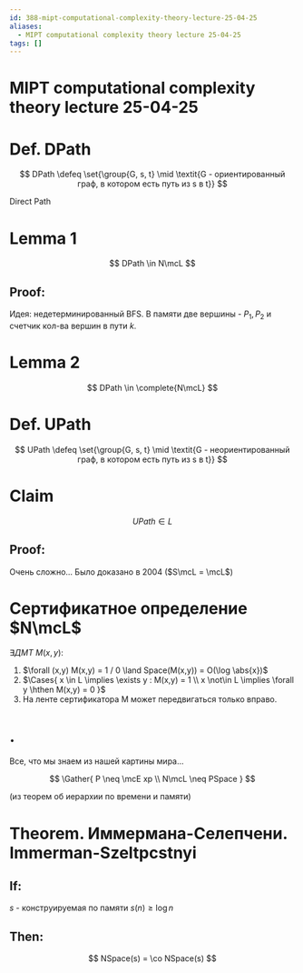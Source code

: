 ```yaml
---
id: 388-mipt-computational-complexity-theory-lecture-25-04-25
aliases:
  - MIPT computational complexity theory lecture 25-04-25
tags: []
---
```


# MIPT computational complexity theory lecture 25-04-25

# Def. DPath

$$
DPath \defeq \set{\group{G, s, t} \mid \textit{G - ориентированный граф, в котором есть путь из s в t}}
$$

Direct Path

# Lemma 1

$$
DPath \in N\mcL
$$

## Proof:

Идея: недетерминированный BFS.
В памяти две вершины - $P_1, P_2$ и счетчик кол-ва вершин в пути $k$.

# Lemma 2

$$
DPath \in \complete{N\mcL}
$$

# Def. UPath

$$
UPath \defeq \set{\group{G, s, t} \mid \textit{G - неориентированный граф, в котором есть путь из s в t}}
$$

# Claim

$$
UPath \in L
$$

## Proof:

Очень сложно...
Было доказано в 2004 ($S\mcL = \mcL$)

# Сертификатное определение $N\mcL$

$\exists ДМТ\ M(x,y):$

1. $\forall (x,y) M(x,y) = 1 / 0 \land Space(M(x,y)) = O(\log \abs{x})$
2. $\Cases{
   x \in L \implies \exists y : M(x,y) = 1 \\
   x \not\in L \implies \forall y \hthen M(x,y) = 0
   }$
3. На ленте сертификатора M может передвигаться только вправо.

# .

Все, что мы знаем из нашей картины мира...

$$
\Gather{
P \neq \mcE xp \\
N\mcL \neq PSpace
}
$$

(из теорем об иерархии по времени и памяти)

# Theorem. Иммермана-Селепчени. Immerman-Szeltpcstnyi

## If:

$s$ - конструируемая по памяти
$s(n) \ge \log n$

## Then:

$$
NSpace(s) = \co NSpace(s)
$$

